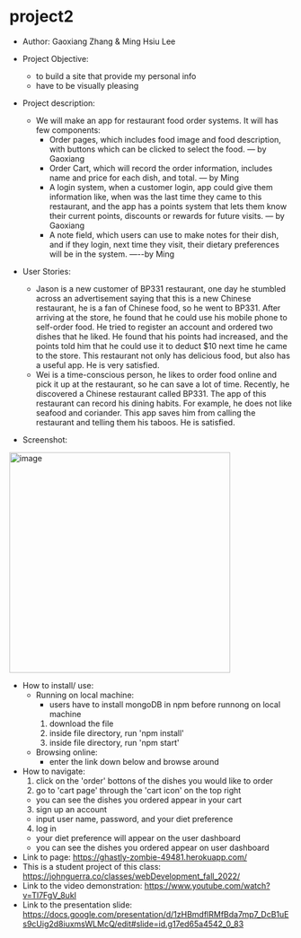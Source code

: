 # project2
* Author: Gaoxiang Zhang & Ming Hsiu Lee

* Project Objective:
  * to build a site that provide my personal info
  * have to be visually pleasing
* Project description:
  * We will make an app for restaurant food order systems. It will has few components:
    * Order pages, which includes food image and food description, with buttons which can be clicked to select the food. — by  Gaoxiang
    * Order Cart, which will record the order information, includes name and price for each dish, and total. — by Ming
    * A login system, when a customer login, app could give them information like, when was the last time they came to this restaurant, and  the app has a points system that lets them know their current points, discounts or rewards for future visits. — by Gaoxiang
    * A note field, which users can use to make notes for their dish, and if they login, next time they visit, their dietary preferences will be in the system.  —--by Ming
    
* User Stories:
  * Jason is a new customer of BP331 restaurant, one day he stumbled across an advertisement saying that this is a new Chinese restaurant, he is a fan of Chinese food, so he went to BP331. After arriving at the store, he found that he could use his mobile phone to self-order food. He tried to register an account and ordered two dishes that he liked. He found that his points had increased, and the points told him that he could use it to deduct $10 next time he came to the store. This restaurant not only has delicious food, but also has a useful app. He is very satisfied.
  * Wei is a time-conscious person, he likes to order food online and pick it up at the restaurant, so he can save a lot of time. Recently, he discovered a Chinese restaurant called BP331. The app of this restaurant can record his dining habits. For example, he does not like seafood and coriander. This app saves him from calling the restaurant and telling them his taboos. He is satisfied.
  
* Screenshot:
<img width="393" alt="image" src="https://user-images.githubusercontent.com/89007851/199324772-4af1786d-57d5-4eb0-854f-ecfe44813bc5.png">

* How to install/ use:
  * Running on local machine:
    * users have to install mongoDB in npm before runnong on local machine
    1. download the file
    2. inside file directory, run 'npm install'
    3. inside file directory, run 'npm start'
  * Browsing online:
    * enter the link down below and browse around
* How to navigate:
  1. click on the 'order' bottons of the dishes you would like to order
  2. go to 'cart page' through the 'cart icon' on the top right
    * you can see the dishes you ordered appear in your cart
  3. sign up an account
    * input user name, password, and your diet preference
  4. log in
    * your diet preference will appear on the user dashboard
    * you can see the dishes you ordered appear on user dashboard
* Link to page: https://ghastly-zombie-49481.herokuapp.com/
* This is a student project of this class: https://johnguerra.co/classes/webDevelopment_fall_2022/
* Link to the video demonstration:  https://www.youtube.com/watch?v=Tl7FgV_8ukI
* Link to the presentation slide:  https://docs.google.com/presentation/d/1zHBmdflRMfBda7mp7_DcB1uEs9cUig2d8iuxmsWLMcQ/edit#slide=id.g17ed65a4542_0_83
